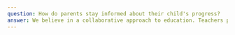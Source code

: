 ```yaml
---
question: How do parents stay informed about their child's progress?
answer: We believe in a collaborative approach to education. Teachers provide regular feedback, and we schedule parent-teacher conferences throughout the year. Additionally, parents can request one-on-one meetings with teachers as needed.
---
```

